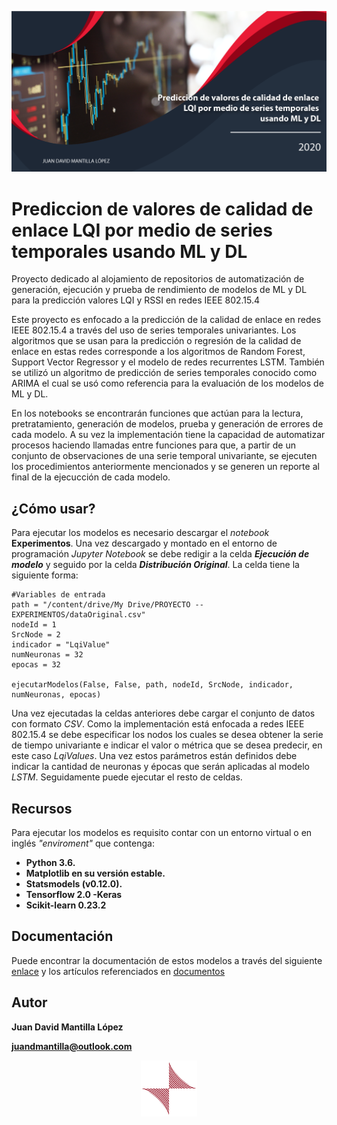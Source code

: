 ![Alt text](/img/banner.png?raw=true "Banner descriptivo")

# Prediccion de valores de calidad de enlace LQI por medio de series temporales usando ML y DL
Proyecto dedicado al alojamiento de repositorios de automatización de generación, ejecución y prueba de rendimiento de modelos de ML y DL para la predicción valores LQI y RSSI en redes IEEE 802.15.4

Este proyecto es enfocado a la predicción de la calidad de enlace en redes IEEE 802.15.4 a través del uso de series temporales univariantes. Los algoritmos que se usan para la predicción o regresión de la calidad de enlace en estas redes corresponde a los algoritmos de Random Forest, Support Vector Regressor y el modelo de redes recurrentes LSTM. También se utilizó un algoritmo de predicción de series temporales conocido como ARIMA el cual se usó como referencia para la evaluación de los modelos de ML y DL.

En los notebooks se encontrarán funciones que actúan para la lectura, pretratamiento, generación de modelos, prueba y generación de errores de cada modelo. A su vez la implementación tiene la capacidad de automatizar procesos haciendo llamadas entre funciones para que, a partir de un conjunto de observaciones de una serie temporal univariante, se ejecuten los procedimientos anteriormente mencionados y se generen un reporte al final de la ejecucción de cada modelo.

## ¿Cómo usar? 
Para ejecutar los modelos es necesario descargar el _notebook_ **Experimentos**. Una vez descargado y montado en el entorno de programación _Jupyter Notebook_ se debe redigir a la celda _**Ejecución de modelo**_ y seguido por la celda _**Distribución Original**_. La celda tiene la siguiente forma:

```
#Variables de entrada
path = "/content/drive/My Drive/PROYECTO -- EXPERIMENTOS/dataOriginal.csv"
nodeId = 1
SrcNode = 2
indicador = "LqiValue"
numNeuronas = 32
epocas = 32
    
ejecutarModelos(False, False, path, nodeId, SrcNode, indicador, numNeuronas, epocas)
```

Una vez ejecutadas la celdas anteriores debe cargar el conjunto de datos con formato _CSV_. Como la implementación está enfocada a redes IEEE 802.15.4 se debe especificar los nodos los cuales se desea obtener la serie de tiempo univariante e indicar el valor o métrica que se desea predecir, en este caso _LqiValues_. Una vez estos parámetros están definidos debe indicar la cantidad de neuronas y épocas que serán aplicadas al modelo _LSTM_. Seguidamente puede ejecutar el resto de celdas.


## Recursos
Para ejecutar los modelos es requisito contar con un entorno virtual o en inglés _"enviroment"_ que contenga:
* **Python 3.6.**
* **Matplotlib en su versión estable.**
* **Statsmodels (v0.12.0).**
* **Tensorflow 2.0 -Keras**
* **Scikit-learn 0.23.2**

## Documentación
Puede encontrar la documentación de estos modelos a través del siguiente [enlace](/docs/Documentacion.pdf) y los artículos referenciados en [documentos](/docs)

## Autor 
**Juan David Mantilla López**

**juandmantilla@outlook.com**

<p align="center">
    <img width="90" height="90" src="/img/marcaPersonal.png">
</p>